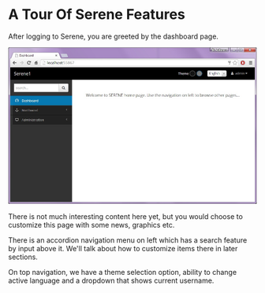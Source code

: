 # A Tour Of Serene Features

After logging to Serene, you are greeted by the dashboard page.

![Serene Dashboard](../getting_started/img/serene_dashboard.jpg)

There is not much interesting content here yet, but you would choose to customize this page with some news, graphics etc.

There is an accordion navigation menu on left which has a search feature by input above it. We'll talk about how to customize items there in later sections.

On top navigation, we have a theme selection option, ability to change active language and a dropdown that shows current username.



